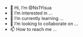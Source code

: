 - 👋 Hi, I’m @Ns1Yisua
- 👀 I’m interested in ...
- 🌱 I’m currently learning ...
- 💞️ I’m looking to collaborate on ...
- 📫 How to reach me ...

<!---
Ns1Yisua/Ns1Yisua is a ✨ special ✨ repository because its `README.md` (this file) appears on your GitHub profile.
You can click the Preview link to take a look at your changes.
--->
